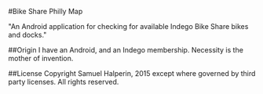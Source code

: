 #Bike Share Philly Map

"An Android application for checking for available Indego Bike Share bikes and docks."

##Origin
I have an Android, and an Indego membership.  Necessity is the mother of invention.

##License
Copyright Samuel Halperin, 2015 except where governed by third party licenses.  All rights reserved.

